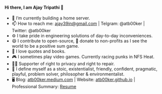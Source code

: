 #### Hi there, I am Ajay Tripathi 👋

- 🌱 I’m currently building a home server.
- 📫 How to reach me: ajay39in@gmail.com | Telgram: @atb00ker | Twitter: @atb00ker 
- ⚙️ I take pride in engineering solutions of day-to-day inconveniences.
- 😄 I contribute to open-source, 💸 donate to non-profits as I see the world to be a positive sum game.
- 🔖 I love quotes and books.
- 🎮 I sometimes play video games. Currently racing punks in NFS Heat.
- 🦸‍♂️ Supporter of right to privacy and right to repair.
- 💬 I define myself as a stoic, existentialist, friendly, confident, pragmatic, playful, problem solver, philosopher & environmentalist.
- 🖥️ Blog: [atb00ker.medium.com](https://atb00ker.medium.com/) | Website: [atb00ker.github.io](https://atb00ker.github.io/) | Professional Summary: [Resume](https://atb00ker.github.io/assets/files/Resume-Ajay-Tripathi.pdf)
